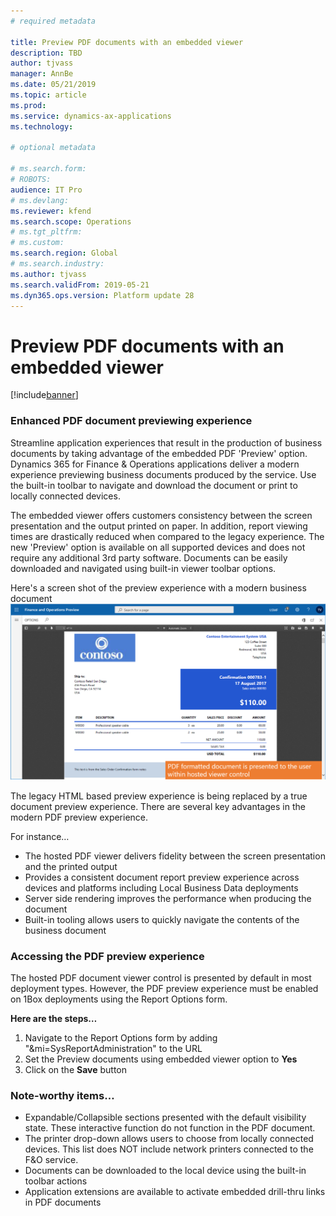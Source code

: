 ```yaml
---
# required metadata

title: Preview PDF documents with an embedded viewer 
description: TBD
author: tjvass
manager: AnnBe
ms.date: 05/21/2019
ms.topic: article
ms.prod: 
ms.service: dynamics-ax-applications
ms.technology: 

# optional metadata

# ms.search.form:
# ROBOTS:
audience: IT Pro
# ms.devlang: 
ms.reviewer: kfend
ms.search.scope: Operations
# ms.tgt_pltfrm: 
# ms.custom:
ms.search.region: Global
# ms.search.industry:
ms.author: tjvass
ms.search.validFrom: 2019-05-21 
ms.dyn365.ops.version: Platform update 28
---
```


# Preview PDF documents with an embedded viewer

[!include[banner](../includes/banner.md)]

### Enhanced PDF document previewing experience
Streamline application experiences that result in the production of business documents by taking advantage of the embedded PDF 'Preview' option.  Dynamics 365 for Finance & Operations applications deliver a modern experience previewing business documents produced by the service.  Use the built-in toolbar to navigate and download the document or print to locally connected devices.

The embedded viewer offers customers consistency between the screen presentation and the output printed on paper. In addition, report viewing times are drastically reduced when compared to the legacy experience. The new 'Preview' option is available on all supported devices and does not require any additional 3rd party software. Documents can be easily downloaded and navigated using built-in viewer toolbar options.

Here's a screen shot of the preview experience with a modern business document
![PDF preview form](./media/pdf-document-preview.png)

The legacy HTML based preview experience is being replaced by a true document preview experience. There are several key advantages in the modern PDF preview experience.<br> 

For instance…
- The hosted PDF viewer delivers fidelity between the screen presentation and the printed output<br>
- Provides a consistent document report preview experience across devices and platforms including Local Business Data deployments<br>
- Server side rendering improves the performance when producing the document<br>
- Built-in tooling allows users to quickly navigate the contents of the business document<br>

### Accessing the PDF preview experience
The hosted PDF document viewer control is presented by default in most deployment types. However, the PDF preview experience must be enabled on 1Box deployments using the Report Options form.  

**Here are the steps…**<br>
1) Navigate to the Report Options form by adding "&mi=SysReportAdministration" to the URL<br>
2) Set the Preview documents using embedded viewer option to **Yes**<br>
3) Click on the **Save** button<br>

### Note-worthy items…
- Expandable/Collapsible sections presented with the default visibility state. These interactive function do not function in the PDF document.<br>
- The printer drop-down allows users to choose from locally connected devices. This list does NOT include network printers connected to the F&O service.<br>
- Documents can be downloaded to the local device using the built-in toolbar actions<br>
- Application extensions are available to activate embedded drill-thru links in PDF documents<br>
